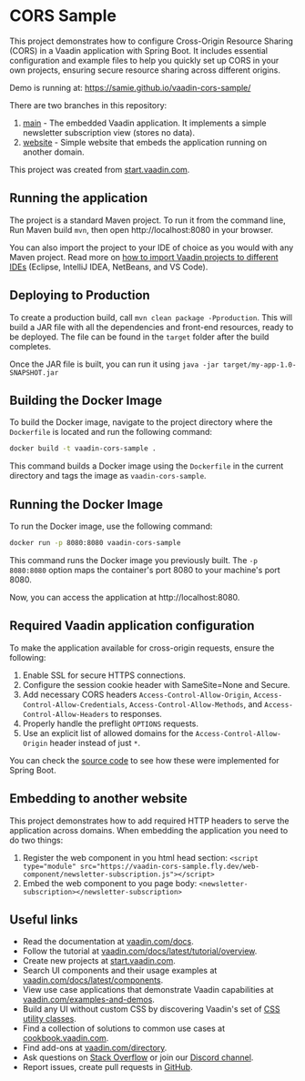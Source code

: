 # CORS Sample

This project demonstrates how to configure Cross-Origin Resource Sharing (CORS) in a Vaadin application with Spring Boot. 
It includes essential configuration and example files to help you quickly set up CORS in your own projects, ensuring 
secure resource sharing across different origins.

Demo is running at: https://samie.github.io/vaadin-cors-sample/

There are two branches in this repository:
1. [main](https://github.com/samie/vaadin-cors-sample/tree/main) - The embedded Vaadin application. It implements a simple newsletter subscription view (stores no data).
2. [website](https://github.com/samie/vaadin-cors-sample/tree/website) - Simple website that embeds the application running on another domain.

This project was created from [start.vaadin.com](https://start.vaadin.com/).

## Running the application

The project is a standard Maven project. To run it from the command line,
Run Maven build `mvn`, then open http://localhost:8080 in your browser.

You can also import the project to your IDE of choice as you would with any
Maven project. Read more on [how to import Vaadin projects to different IDEs](https://vaadin.com/docs/latest/guide/step-by-step/importing) (Eclipse, IntelliJ IDEA, NetBeans, and VS Code).

## Deploying to Production

To create a production build, call `mvn clean package -Pproduction`.
This will build a JAR file with all the dependencies and front-end resources,
ready to be deployed. The file can be found in the `target` folder after the build completes.

Once the JAR file is built, you can run it using
`java -jar target/my-app-1.0-SNAPSHOT.jar`

## Building the Docker Image

To build the Docker image, navigate to the project directory where the `Dockerfile` is located and run the following command:

```bash
docker build -t vaadin-cors-sample .
```

This command builds a Docker image using the `Dockerfile` in the current directory and tags the image as `vaadin-cors-sample`.

## Running the Docker Image

To run the Docker image, use the following command:

```bash
docker run -p 8080:8080 vaadin-cors-sample
```

This command runs the Docker image you previously built. The `-p 8080:8080` option maps the container's port 8080 to your machine's port 8080.

Now, you can access the application at http://localhost:8080.


## Required Vaadin application configuration

To make the application available for cross-origin requests, ensure the following:
1. Enable SSL for secure HTTPS connections.
2. Configure the session cookie header with SameSite=None and Secure.
3. Add necessary CORS headers `Access-Control-Allow-Origin`, `Access-Control-Allow-Credentials`, `Access-Control-Allow-Methods`, and `Access-Control-Allow-Headers` to responses. 
4. Properly handle the preflight `OPTIONS` requests. 
5. Use an explicit list of allowed domains for the `Access-Control-Allow-Origin` header instead of just `*`.

You can check the [source code](https://github.com/samie/vaadin-cors-sample/blob/main/src/main/java/com/example/application/Application.java#L40) to see how these were implemented for Spring Boot.

## Embedding to another website

This project demonstrates how to add required HTTP headers to serve the application across domains.
When embedding the application you need to do two things:
1. Register the web component in you html head section: `<script type="module" src="https://vaadin-cors-sample.fly.dev/web-component/newsletter-subscription.js"></script>`
2. Embed the web component to you page body: `<newsletter-subscription></newsletter-subscription>`

## Useful links

- Read the documentation at [vaadin.com/docs](https://vaadin.com/docs).
- Follow the tutorial at [vaadin.com/docs/latest/tutorial/overview](https://vaadin.com/docs/latest/tutorial/overview).
- Create new projects at [start.vaadin.com](https://start.vaadin.com/).
- Search UI components and their usage examples at [vaadin.com/docs/latest/components](https://vaadin.com/docs/latest/components).
- View use case applications that demonstrate Vaadin capabilities at [vaadin.com/examples-and-demos](https://vaadin.com/examples-and-demos).
- Build any UI without custom CSS by discovering Vaadin's set of [CSS utility classes](https://vaadin.com/docs/styling/lumo/utility-classes). 
- Find a collection of solutions to common use cases at [cookbook.vaadin.com](https://cookbook.vaadin.com/).
- Find add-ons at [vaadin.com/directory](https://vaadin.com/directory).
- Ask questions on [Stack Overflow](https://stackoverflow.com/questions/tagged/vaadin) or join our [Discord channel](https://discord.gg/MYFq5RTbBn).
- Report issues, create pull requests in [GitHub](https://github.com/vaadin).
